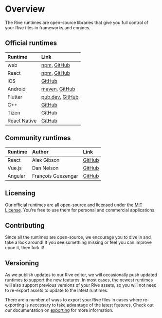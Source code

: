 # Overview

The Rive runtimes are open-source libraries that give you full control of your Rive files in frameworks and engines.

## Official runtimes

| Runtime | Link |
| :--- | :--- |
| web | ​[npm](https://www.npmjs.com/package/rive-js), [GitHub](https://github.com/rive-app/rive-wasm)​ |
| React | [npm](https://www.npmjs.com/package/rive-react), [GitHub](https://github.com/rive-app/rive-react) |
| iOS | [GitHub](https://github.com/rive-app/rive-ios) |
| Android | [maven](https://search.maven.org/artifact/app.rive/rive-android), [GitHub](https://github.com/rive-app/rive-android) |
| Flutter | ​[pub.dev](https://pub.dev/packages/rive), [GitHub](https://github.com/rive-app/rive-flutter)​ |
| C++ | ​[GitHub](https://github.com/rive-app/rive-cpp) |
| Tizen | [GitHub](https://github.com/rive-app/rive-tizen) |
| React Native | [GitHub](https://github.com/rive-app/rive-react-native) |

## Community runtimes

| Runtime | Author | Link |
| :--- | :--- | :--- |
| React | Alex Gibson | [GitHub](https://github.com/alxgibsn/rive-examples-react) |
| Vue.js | Dan Nelson | [GitHub](https://github.com/Coded-Clouds/Rive_Vue_ExampleApp) |
| Angular | François Guezengar | [GitHub](https://github.com/dappsnation/ng-rive) |

## Licensing

Our official runtimes are all open-source and licensed under the [MIT License](https://choosealicense.com/licenses/mit/). You're free to use them for personal and commercial applications.

## Contributing

Since all the runtimes are open-source, we encourage you to dive in and take a look around! If you see something missing or feel you can improve upon it, then fork it!

## Versioning

As we publish updates to our Rive editor, we will occasionally push updated runtimes to support the new features. In most cases, the newest runtimes will also support previous versions of your Rive assets, so you will not need to re-export assets to update to the latest runtimes.

There are a number of ways to export your Rive files in cases where re-exporting is necessary to take advantage of the latest features. Check out our documentation on [exporting](../editor/exporting.md) for more information.

